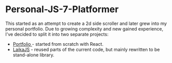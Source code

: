 # Personal-JS-7-Platformer

This started as an attempt to create a 2d side scroller and later grew into my personal portfolio. Due to growing complexity and new gained experience, I've decided to split it into two separate projects:
* [Portfolio ](https://github.com/lkatkus/Portfolio) - started from scratch with React.
* [LaikaJS](https://github.com/lkatkus/LaikaJS) - reused parts of the current code, but mainly rewritten to be  stand-alone library.
